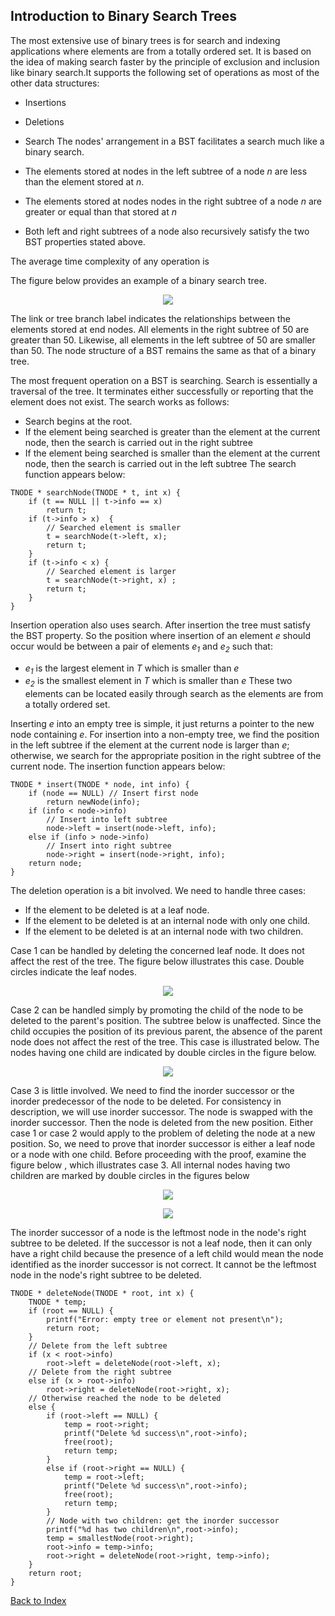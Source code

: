 ## Introduction to Binary Search Trees

The most extensive use of binary trees is for search and indexing applications where elements are from a totally ordered set. It is based on the idea of 
making search faster by the principle of exclusion and inclusion like binary search.It supports the following set of operations as most of the other data
structures:
- Insertions
- Deletions
- Search
The nodes' arrangement in a BST facilitates a search much like a binary search.

- The elements stored at nodes in the left subtree of a node <i>n</i> are less than the element stored at <i>n</i>.
- The elements stored at nodes nodes in the right subtree of a node <i>n</i> are greater or equal than that stored at <i>n</i>
- Both left and right subtrees of a node also recursively satisfy the two BST properties stated above.

The average time complexity of any operation is 

The figure below provides an example of a binary search tree.
<p align="center">
<img src="../images/bst_tree.jpg">
</p>
The link or tree branch label indicates the relationships between the elements stored at end nodes. All elements in the right subtree of 50 are greater than 50. 
Likewise, all elements in the left subtree of 50 are smaller than 50. 
The node structure of a BST remains the same as that of a binary tree.

The most frequent operation on a BST is searching. Search is essentially a traversal of the tree. It terminates either successfully or reporting that the element does not exist. The search works as follows:
- Search begins at the root.
- If the element being searched is greater than the element at the current node, then the search is carried out in the right subtree 
- If the element being searched is smaller than the element at the current node, then the search is carried out in the left subtree 
The search function appears below:
```
TNODE * searchNode(TNODE * t, int x) { 
    if (t == NULL || t->info == x) 
        return t;
    if (t->info > x)  {
        // Searched element is smaller 
        t = searchNode(t->left, x);
        return t;
    }
    if (t->info < x) { 
        // Searched element is larger
        t = searchNode(t->right, x) ;
        return t;
    }
}
```

Insertion operation also uses search. After insertion the tree must satisfy the BST property. So the position where insertion of an element <i>e</i> should
occur would be between a pair of elements <i>e<sub>1</sub></i> and <i>e<sub>2</sub></i> such that:  
- <i>e<sub>1</sub></i>  is the largest element in <i>T</i> which is smaller than <i>e</i>
- <i>e<sub>2</sub></i>  is the smallest element in <i>T</i> which is smaller than <i>e</i>
These two elements can be located easily through search as the elements are from a totally ordered set.

Inserting <i>e</i> into an empty tree is simple, it just returns a pointer to the new node containing <i>e</i>. For insertion into a non-empty tree, 
we find the position in the left subtree if the element at the current node is larger than <i>e</i>; otherwise, we search for the appropriate position in the
right subtree of the current node. The insertion function appears below:
```
TNODE * insert(TNODE * node, int info) {
    if (node == NULL) // Insert first node
        return newNode(info); 
    if (info < node->info)
        // Insert into left subtree
        node->left = insert(node->left, info); 
    else if (info > node->info)
        // Insert into right subtree
        node->right = insert(node->right, info);
    return node; 
}
```

The deletion operation is a bit involved. We need to handle three cases:

- If the element to be deleted is at a leaf node.
- If the element to be deleted is at an internal node with only one child. 
- If the element to be deleted is at an internal node with two children. 

Case 1 can be handled by deleting the concerned leaf node. It does not affect the rest of the tree. The figure below illustrates this case. Double circles indicate the leaf nodes. 
<p align="center">
<img src="../images/bstCase1delete.jpg">
</p>

Case 2 can be handled simply by promoting the child of the node to be deleted to the parent's position. The subtree below is unaffected. 
Since the child occupies the position of its previous parent, the absence of the parent node does not affect the rest of the tree. This case is illustrated
below. The nodes having one child are indicated by double circles in the figure below.
<p align="center">
<img src="../images/bstCase2delete.jpg">
</p>

Case 3 is little involved. We need to find the inorder successor or the inorder predecessor of the node to be deleted. For consistency in description, we will
use inorder successor. The node is swapped with the inorder successor. Then the 
node is deleted from the new position. Either case 1 or case 2 would apply to the problem of deleting the node at a new position. So, we need to prove that
inorder successor is either a leaf node or a node with one child. Before proceeding with the proof, examine the figure below 
, which illustrates case 3. All internal nodes having two children are marked by double circles in the figures below
<p align="center">
<img src="../images/bstCase3deleteB.jpg">
</p>

<p align="center">
<img src="../images/bstCase3delete.jpg">
</p>

The inorder successor of a node is the leftmost node in the node's right subtree to be deleted. If the successor is not a leaf node, then it can only have a 
right child because the presence of a left child would mean the node identified as the inorder successor is not correct. It cannot be the leftmost node in the 
node's right subtree to be deleted. 
```
TNODE * deleteNode(TNODE * root, int x) {
    TNODE * temp;
    if (root == NULL) {
        printf("Error: empty tree or element not present\n");
        return root;
    }
    // Delete from the left subtree
    if (x < root->info)
        root->left = deleteNode(root->left, x);
    // Delete from the right subtree
    else if (x > root->info)
        root->right = deleteNode(root->right, x);
    // Otherwise reached the node to be deleted 
    else {
        if (root->left == NULL) {
            temp = root->right;
            printf("Delete %d success\n",root->info);
            free(root);
            return temp;
        }
        else if (root->right == NULL) {
            temp = root->left;
            printf("Delete %d success\n",root->info);
            free(root);
            return temp;
        }
        // Node with two children: get the inorder successor
        printf("%d has two children\n",root->info);
        temp = smallestNode(root->right);
        root->info = temp->info;
        root->right = deleteNode(root->right, temp->info);
    }
    return root;
} 
```

[Back to Index](../index.md)
